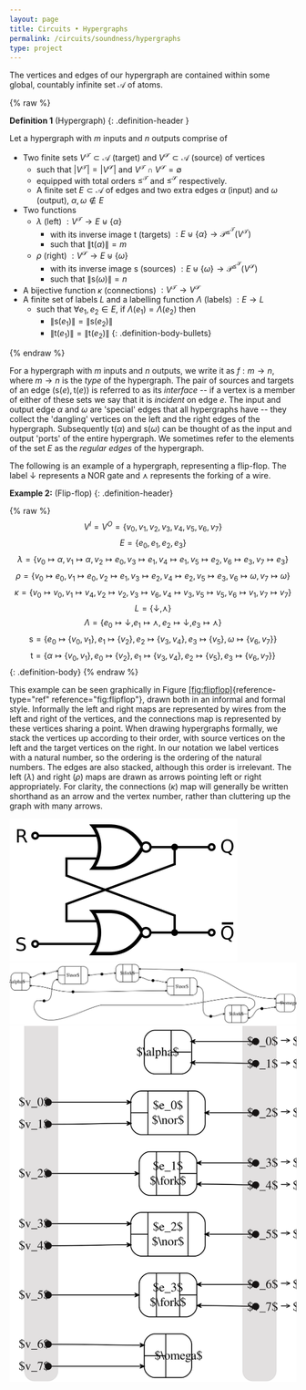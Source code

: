 ```yaml
---
layout: page
title: Circuits • Hypergraphs
permalink: /circuits/soundness/hypergraphs
type: project
---
```


The vertices and edges of our hypergraph are contained within some
global, countably infinite set $\mathcal{A}$ of atoms.

{% raw %}

**Definition 1** (Hypergraph)
{: .definition-header }

Let a hypergraph with $m$ inputs and $n$ outputs comprise of

- Two finite sets $V^{\mathcal{T}}\subset \mathcal{A}$ (target) and
    $V^{\mathcal{S}}\subset \mathcal{A}$ (source) of vertices
  - such that $|V^{\mathcal{T}}| = |V^{\mathcal{S}}|$ and
        $V^{\mathcal{T}}\cap V^{\mathcal{S}}= \emptyset$
  - equipped with total orders ${\leq^{\mathcal{T}}}$ and
        ${\leq^{\mathcal{S}}}$ respectively.
  - A finite set $E \subset \mathcal{A}$ of edges and two extra edges
    $\alpha$ (input) and $\omega$ (output), $\alpha, \omega\not\in E$
- Two functions
  - $\lambda$ (left) $: V^{\mathcal{T}} \to E \uplus \{\alpha\}$
    - with its inverse image $\mathsf{t}$ (targets) $: E \uplus \{\alpha\} \to \mathcal{P}^{{\leq^{\mathcal{T}}}}(V^{\mathcal{T}})$
    - such that $\|\mathsf{t}(\alpha)\| = m$
  - $\rho$ (right) $: V^{\mathcal{S}} \to E \uplus \{\omega\}$
    - with its inverse image $\mathsf{s}$ (sources) $: E \uplus \{\omega\} \to \mathcal{P}^{{\leq^{\mathcal{S}}}}(V^{\mathcal{S}})$
    - such that $\|\mathsf{s}(\omega)\| = n$
- A bijective function $\kappa$ (connections) $: V^{\mathcal{T}} \to V^{\mathcal{S}}$
- A finite set of labels $L$ and a labelling function $\Lambda$ (labels) $: E \to L$
  - such that $\forall e_1, e_2 \in E$, if $\Lambda(e_1) = \Lambda(e_2)$ then
    - $\|\mathsf{s}(e_1)\| = \|\mathsf{s}(e_2)\|$
    - $\|\mathsf{t}(e_1)\| = \|\mathsf{t}(e_2)\|$
{: .definition-body-bullets}

{% endraw %}

For a hypergraph with $m$ inputs and $n$ outputs, we write it as
$f : m \to n$, where $m \to n$ is the *type* of the hypergraph. The pair
of sources and targets of an edge $(\mathsf{s}(e), \mathsf{t}(e))$ is
referred to as its *interface* -- if a vertex is a member of either of
these sets we say that it is *incident* on edge $e$. The input and
output edge $\alpha$ and $\omega$ are 'special' edges that all
hypergraphs have -- they collect the 'dangling' vertices on the left and
the right edges of the hypergraph. Subsequently $\mathsf{t}(\alpha)$ and
$\mathsf{s}(\omega)$ can be thought of as the input and output 'ports'
of the entire hypergraph. We sometimes refer to the elements of the set
$E$ as the *regular edges* of the hypergraph.

The following is an example of a hypergraph, representing a flip-flop.
The label ${\downarrow}$ represents a NOR gate and $\curlywedge$
represents the forking of a wire.

**Example 2:** (Flip-flop)
{: .definition-header}

{% raw %}
$$V^I = V^O = \{ v_{0},v_{1},v_{2},v_{3},v_{4},v_{5},v_{6},v_{7}\}$$$$E = \{ e_{0},e_{1},e_{2},e_{3} \}$$$$\lambda = \{v_{0} \mapsto \alpha,v_{1} \mapsto \alpha,v_{2} \mapsto e_{0},v_{3} \mapsto e_{1},v_{4} \mapsto e_{1},v_{5} \mapsto e_{2},v_{6} \mapsto e_{3},v_{7} \mapsto e_{3}\}$$$$\rho = \{v_{0} \mapsto e_{0},v_{1} \mapsto e_{0},v_{2} \mapsto e_{1},v_{3} \mapsto e_{2},v_{4} \mapsto e_{2},v_{5} \mapsto e_{3},v_{6} \mapsto \omega,v_{7} \mapsto \omega\}$$$$\kappa = \{v_{0} \mapsto v_{0},v_{1} \mapsto v_{4},v_{2} \mapsto v_{2},v_{3} \mapsto v_{6},v_{4} \mapsto v_{3},v_{5} \mapsto v_{5},v_{6} \mapsto v_{1},v_{7} \mapsto v_{7}\}$$$$L = \{\downarrow, \curlywedge\}$$$$\Lambda= \{e_{0} \mapsto \downarrow,e_{1} \mapsto \curlywedge,e_{2} \mapsto \downarrow,e_{3} \mapsto \curlywedge\}$$$$\mathsf{s}= \{e_{0}\mapsto \{{v_{0}, v_{1}}\},e_{1}\mapsto \{{v_{2}}\},e_{2}\mapsto \{{v_{3}, v_{4}}\},e_{3}\mapsto \{{v_{5}}\},\omega\mapsto \{{v_{6}, v_{7}}\}\}$$$$\mathsf{t}= \{\alpha\mapsto \{{v_{0}, v_{1}}\},e_{0}\mapsto \{{v_{2}}\},e_{1}\mapsto \{{v_{3}, v_{4}}\},e_{2}\mapsto \{{v_{5}}\},e_{3}\mapsto \{{v_{6}, v_{7}}\}\}$$
{: .definition-body}
{% endraw %}

This example can be seen graphically in Figure
[\[fig:flipflop\]](#fig:flipflop){reference-type="ref"
reference="fig:flipflop"}, drawn both in an informal and formal style.
Informally the left and right maps are represented by wires from the
left and right of the vertices, and the connections map is represented
by these vertices sharing a point. When drawing hypergraphs formally, we
stack the vertices up according to their order, with source vertices on
the left and the target vertices on the right. In our notation we label
vertices with a natural number, so the ordering is the ordering of the
natural numbers. The edges are also stacked, although this order is
irrelevant. The left ($\lambda$) and right ($\rho$) maps are drawn as
arrows pointing left or right appropriately. For clarity, the
connections ($\kappa$) map will generally be written shorthand as an
arrow and the vertex number, rather than cluttering up the graph with
many arrows.

![Flip-flop](/images/circuits/soundness/flipflop-circuit.svg)
![Informal hypergraph](/images/circuits/soundness/example-main-informal.svg)
![Formal hypergraph](/images/circuits/soundness/example-main-formal.svg)

